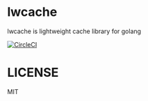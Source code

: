 # lwcache
lwcache is lightweight cache library for golang

[![CircleCI](https://circleci.com/gh/azihsoyn/lwcache.svg?style=shield)](https://circleci.com/gh/azihsoyn/lwcache)

# LICENSE
MIT
